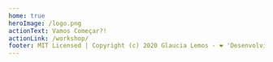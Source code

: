 ```yaml
---
home: true
heroImage: /logo.png
actionText: Vamos Começar?!
actionLink: /workshop/
footer: MIT Licensed | Copyright (c) 2020 Glaucia Lemos - ❤️ 'Desenvolvido pela Comunidade para a Comunidade!' ❤️
---
```

